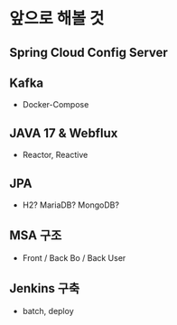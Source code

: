 # 앞으로 해볼 것

## Spring Cloud Config Server

## Kafka
 * Docker-Compose

## JAVA 17 & Webflux
 * Reactor, Reactive

## JPA
 * H2? MariaDB? MongoDB?

## MSA 구조
 * Front / Back Bo / Back User

## Jenkins 구축
 * batch, deploy